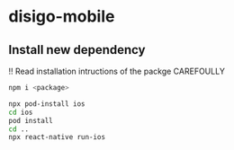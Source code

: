 # disigo-mobile

## Install new dependency

!! Read installation intructions of the packge CAREFOULLY
```bash
npm i <package>

npx pod-install ios
cd ios
pod install 
cd ..
npx react-native run-ios
```
